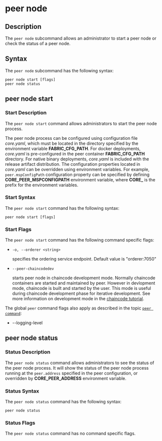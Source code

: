 # peer node

## Description

The `peer node` subcommand allows an administrator to start a peer node or check
the status of a peer node.

## Syntax

The `peer node` subcommand has the following syntax:

```
peer node start [flags]
peer node status
```

## peer node start

### Start Description
The `peer node start` command allows administrators to start the peer node process.

The peer node process can be configured using configuration file *core.yaml*, which
must be located in the directory specified by the environment variable **FABRIC_CFG_PATH**.
For docker deployments, *core.yaml* is pre-configured in the peer container **FABRIC_CFG_PATH** directory.
For native binary deployments, *core.yaml* is included with the release artifact distribution.
The configuration properties located in *core.yaml* can be overridden using environment variables.
For example, `peer.mspConfigPath` configuration property can be specified by defining
**CORE_PEER_MSPCONFIGPATH** environment variable, where **CORE_** is the prefix for the
environment variables.

### Start Syntax
The `peer node start` command has the following syntax:

```
peer node start [flags]

```

### Start Flags
The `peer node start` command has the following command specific flags:

* `-o, --orderer <string>`

  specifies the ordering service endpoint. Default value is "orderer:7050"

* `--peer-chaincodedev`

  starts peer node in chaincode development mode. Normally chaincode containers are started
  and maintained by peer. However in devlopment mode, chaincode is built and started by the user.
  This mode is useful during chaincode development phase for iterative development.
  See more information on development mode in the [chaincode tutorial](../chaincode4ade.html).

The global `peer` command flags also apply as described in the topic [`peer command`](./peercommand.html):

* --logging-level

## peer node status

### Status Description
The `peer node status` command allows administrators to see the status of the peer node process.
It will show the status of the peer node process running at the `peer.address` specified in the
peer configuration, or overridden by **CORE_PEER_ADDRESS** environment variable.

### Status Syntax
The `peer node status` command has the following syntax:

```
peer node status
```

### Status Flags
The `peer node status` command has no command specific flags.
